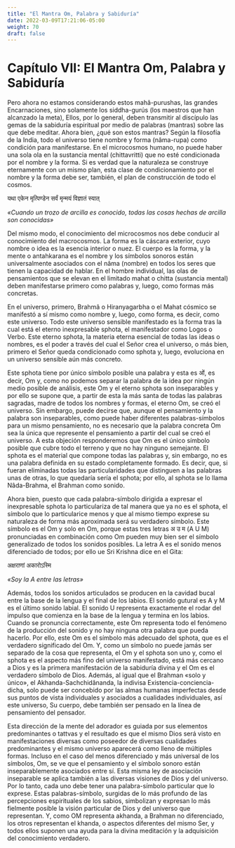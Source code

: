 ```yaml
---
title: "El Mantra Om, Palabra y Sabiduría"
date: 2022-03-09T17:21:06-05:00
weight: 70
draft: false
---
```


# Capítulo VII: El Mantra Om, Palabra y Sabiduría

Pero ahora no estamos considerando estos mahâ-purushas, las grandes Encarnaciones, sino solamente los siddha-gurús \(los maestros que han alcanzado la meta\), Ellos, por lo general, deben transmitir al discípulo las gemas de la sabiduría espiritual por medio de palabras \(mantras\) sobre las que debe meditar. Ahora bien, ¿qué son estos mantras? Según la filosofía de la India, todo el universo tiene nombre y forma \(nâma-rupa\) como condición para manifestarse. En el microcosmos humano, no puede haber una sola ola en la sustancia mental \(chittavritti\) que no esté condicionada por el nombre y la forma. Si es verdad que la naturaleza se construye eternamente con un mismo plan, esta clase de condicionamiento por el nombre y la forma debe ser, también, el plan de construcción de todo el cosmos.

यथा एकेन मृत्पिण्डेन सर्वं मृन्मयं विज्ञातं स्यात्

*«Cuando un trozo de arcilla es conocido, todas las cosas hechas de arcilla son conocidas»*

Del mismo modo, el conocimiento del microcosmos nos debe conducir al conocimiento del macrocosmos. La forma es la cáscara exterior, cuyo nombre o idea es la esencia interior o nuez. El cuerpo es la forma, y la mente o antahkarana es el nombre y los símbolos sonoros están universalmente asociados con el nâma \(nombre\) en todos los seres que tienen la capacidad de hablar. En el hombre individual, las olas de pensamientos que se elevan en el limitado mahat o chitta \(sustancia mental\) deben manifestarse primero como palabras y, luego, como formas más concretas.

En el universo, primero, Brahmâ o Hiranyagarbha o el Mahat cósmico se manifestó a sí mismo como nombre y, luego, como forma, es decir, como este universo. Todo este universo sensible manifestado es la forma tras la cual está el eterno inexpresable sphota, el manifestador como Logos o Verbo. Este eterno sphota, la materia eterna esencial de todas las ideas o nombres, es el poder a través del cual el Señor crea el universo, o más bien, primero el Señor queda condicionado como sphota y, luego, evoluciona en un universo sensible aún más concreto.

Este sphota tiene por único símbolo posible una palabra y esta es ओं, es decir, Om y, como no podemos separar la palabra de la idea por ningún medio posible de análisis, este Om y el eterno sphota son inseparables y por ello se supone que, a partir de esta la más santa de todas las palabras sagradas, madre de todos los nombres y formas, el eterno Om, se creó el universo. Sin embargo, puede decirse que, aunque el pensamiento y la palabra son inseparables, como puede haber diferentes palabras-símbolos para un mismo pensamiento, no es necesario que la palabra concreta Om sea la única que represente el pensamiento a partir del cual se creó el universo. A esta objeción responderemos que Om es el único símbolo posible que cubre todo el terreno y que no hay ninguno semejante. El sphota es el material que compone todas las palabras y, sin embargo, no es una palabra definida en su estado completamente formado. Es decir, que, si fueran eliminadas todas las particularidades que distinguen a las palabras unas de otras, lo que quedaría sería el sphota; por ello, al sphota se lo llama Nâda-Brahma, el Brahman como sonido.

Ahora bien, puesto que cada palabra-símbolo dirigida a expresar el inexpresable sphota lo particulariza de tal manera que ya no es el sphota, el símbolo que lo particularice menos y que al mismo tiempo exprese su naturaleza de forma más aproximada será su verdadero símbolo. Este símbolo es el Om y solo en Om, porque estas tres letras अ उ म \(A U M\) pronunciadas en combinación como Om pueden muy bien ser el símbolo generalizado de todos los sonidos posibles. La letra A es el sonido menos diferenciado de todos; por ello ue Sri Krishna dice en el Gita:

अक्षराणां अकारोऽस्मि

*«Soy la A entre las letras»*

Además, todos los sonidos articulados se producen en la cavidad bucal entre la base de la lengua y el final de los labios. El sonido gutural es A y M es el último sonido labial. El sonido U representa exactamente el rodar del impulso que comienza en la base de la lengua y termina en los labios. Cuando se pronuncia correctamente, este Om representa todo el fenómeno de la producción del sonido y no hay ninguna otra palabra que pueda hacerlo. Por ello, este Om es el símbolo más adecuado del sphota, que es el verdadero significado del Om. Y, como un símbolo no puede jamás ser separado de la cosa que representa, el Om y el sphota son uno y, como el sphota es el aspecto más fino del universo manifestado, está más cercano a Dios y es la primera manifestación de la sabiduría divina y el Om es el verdadero símbolo de Dios. Además, al igual que el Brahman «solo y único», el Akhanda-Sachchidânanda, la indivisa Existencia-conciencia-dicha, solo puede ser concebido por las almas humanas imperfectas desde sus puntos de vista individuales y asociados a cualidades individuales, así este universo, Su cuerpo, debe también ser pensado en la línea de pensamiento del pensador.

Esta dirección de la mente del adorador es guiada por sus elementos predominantes o tattvas y el resultado es que el mismo Dios será visto en manifestaciones diversas como poseedor de diversas cualidades predominantes y el mismo universo aparecerá como lleno de múltiples formas. Incluso en el caso del menos diferenciado y más universal de los símbolos, Om, se ve que el pensamiento y el símbolo sonoro están inseparablemente asociados entre sí. Esta misma ley de asociación inseparable se aplica también a las diversas visiones de Dios y del universo. Por lo tanto, cada uno debe tener una palabra-símbolo particular que lo exprese. Estas palabras-símbolo, surgidas de lo más profundo de las percepciones espirituales de los sabios, simbolizan y expresan lo más fielmente posible la visión particular de Dios y del universo que representan. Y, como OM representa akhanda, a Brahman no diferenciado, los otros representan el khanda, o aspectos diferentes del mismo Ser, y todos ellos suponen una ayuda para la divina meditación y la adquisición del conocimiento verdadero.

